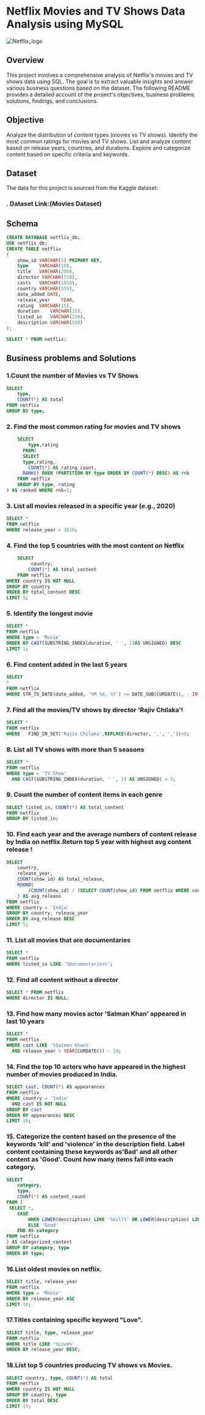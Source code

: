 # Netflix Movies and TV Shows Data Analysis using MySQL

![Netflix_logo](https://github.com/swetha-105/netflix_mysql_project/blob/main/netflix_logo.jpg)

## Overview

 This project involves a comprehensive analysis of Netflix's movies and TV shows data using SQL. The goal is to extract valuable insights and answer various business questions based on the dataset. The following README provides a detailed account of the project's objectives, business problems, solutions, findings, and conclusions.

## Objective

Analyze the distribution of content types (movies vs TV shows).
Identify the most common ratings for movies and TV shows.
List and analyze content based on release years, countries, and durations.
Explore and categorize content based on specific criteria and keywords.

## Dataset

The data for this project is sourced from the Kaggle dataset:
### . Dataset Link:(Movies Dataset)

## Schema
```sql
CREATE DATABASE netflix_db;
USE netflix_db;
CREATE TABLE netflix
(
	show_id	VARCHAR(5) PRIMARY KEY,
	type    VARCHAR(10),
	title	VARCHAR(250),
	director VARCHAR(550),
	casts	VARCHAR(1050),
	country	VARCHAR(550),
	date_added DATE,
	release_year	YEAR,
	rating	VARCHAR(15),
	duration	VARCHAR(15),
	listed_in	VARCHAR(250),
	description VARCHAR(550)
);

SELECT * FROM netflix;
```

## Business problems and Solutions
### 1.Count the number of Movies vs TV Shows
```sql
SELECT 
	type,
	COUNT(*) AS total
FROM netflix
GROUP BY type;
```

### 2. Find the most common rating for movies and TV shows
```sql
    SELECT 
        type,rating
      FROM(
      SELECT
      type,rating,
        COUNT(*) AS rating_count,
      RANK() OVER (PARTITION BY type ORDER BY COUNT(*) DESC) AS rnk
    FROM netflix
    GROUP BY type, rating
) AS ranked WHERE rnk=1;
```
### 3. List all movies released in a specific year (e.g., 2020)
```sql
SELECT * 
FROM netflix
WHERE release_year = 2020;
```

### 4. Find the top 5 countries with the most content on Netflix
```sql
	SELECT 
		 country,
		COUNT(*) AS total_content
	FROM netflix
WHERE country IS NOT NULL
GROUP BY country
ORDER BY total_content DESC
LIMIT 5;
```
### 5. Identify the longest movie
```sql
SELECT *
FROM netflix
WHERE type = 'Movie'
ORDER BY CAST(SUBSTRING_INDEX(duration, ' ', 1)AS UNSIGNED) DESC
LIMIT 1;
```

### 6. Find content added in the last 5 years
```sql
SELECT
*
FROM netflix
WHERE STR_TO_DATE(date_added, '%M %d, %Y') >= DATE_SUB(CURDATE(), - INTERVAL 5 YEAR);
```

### 7. Find all the movies/TV shows by director 'Rajiv Chilaka'!
```sql
SELECT *
FROM netflix
WHERE	FIND_IN_SET('Rajiv Chilaka',REPLACE(director, ',', ','))>0;
```
### 8. List all TV shows with more than 5 seasons
```sql
SELECT *
FROM netflix
WHERE type = 'TV Show'
  AND CAST(SUBSTRING_INDEX(duration, ' ', 1) AS UNSIGNED) > 5;
```
### 9. Count the number of content items in each genre
```sql
SELECT listed_in, COUNT(*) AS total_content
FROM netflix
GROUP BY listed_in;
```
### 10. Find each year and the average numbers of content release by India on netflix.Return top 5 year with highest avg content release !
```sql
SELECT 
    country,
    release_year,
    COUNT(show_id) AS total_release,
    ROUND(
        (COUNT(show_id) / (SELECT COUNT(show_id) FROM netflix WHERE country = 'India')) * 100, 2
    ) AS avg_release
FROM netflix
WHERE country = 'India'
GROUP BY country, release_year
ORDER BY avg_release DESC
LIMIT 5;
```

### 11. List all movies that are documentaries
```sql
SELECT *
FROM netflix
WHERE listed_in LIKE '%Documentaries%';
```

### 12. Find all content without a director
```sql
SELECT * FROM netflix
WHERE director IS NULL;
```
### 13. Find how many movies actor 'Salman Khan' appeared in last 10 years
```sql
SELECT *
FROM netflix
WHERE cast LIKE '%Salman Khan%'
  AND release_year > YEAR(CURDATE()) - 10;
```
### 14. Find the top 10 actors who have appeared in the highest number of movies produced in India.
```sql
SELECT cast, COUNT(*) AS appearances
FROM netflix
WHERE country = 'India'
  AND cast IS NOT NULL
GROUP BY cast
ORDER BY appearances DESC
LIMIT 10;
```
### 15. Categorize the content based on the presence of the keywords 'kill' and 'violence' in the description field. Label content containing these keywords as'Bad' and all other content as 'Good'. Count how many items fall into each category.
```sql
SELECT 
    category,
    type,
    COUNT(*) AS content_count
FROM (
 SELECT *,
    CASE 
        WHEN LOWER(description) LIKE '%kill%' OR LOWER(description) LIKE '%violence%' THEN 'Bad'
        ELSE 'Good'
    END AS category
FROM netflix
) AS categorized_content
GROUP BY category, type
ORDER BY type;
```

### 16.List oldest movies on netflix.
```sql
SELECT title, release_year
FROM netflix
WHERE type = 'Movie'
ORDER BY release_year ASC
LIMIT 10;
```
### 17.Titles containing specific keyword "Love".
```sql
SELECT title, type, release_year
FROM netflix
WHERE title LIKE '%Love%'
ORDER BY release_year DESC;
```
### 18.List top 5 countries producing TV shows vs Movies.
```sql
SELECT country, type, COUNT(*) AS total
FROM netflix
WHERE country IS NOT NULL
GROUP BY country, type
ORDER BY total DESC
LIMIT 15;
```

